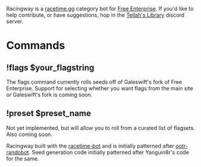 Racingway is a [racetime.gg](https://racetime.gg) category bot for [Free Enterprise](https://ff4fe.com/make). If you'd like to help contribute, or have suggestions, hop in the [Tellah's Library](https://discord.gg/x95jN69Ggf) discord server.

# Commands
## !flags $your_flagstring
The flags command currently rolls seeds off of Galeswift's fork of Free Enterprise. Support for selecting whether you want flags from the main site or Galeswift's fork is coming soon.

## !preset $preset_name
Not yet implemented, but will allow you to roll from a curated list of flagsets. Also coming soon.

Racingway built with the [racetime-bot](https://github.com/racetimeGG/racetime-bot) and is initially patterned after [ootr-randobot](https://github.com/OoTRandomizer/rtgg-randobot). Seed generation code initially patterned after Yanguin8r's code for the same.